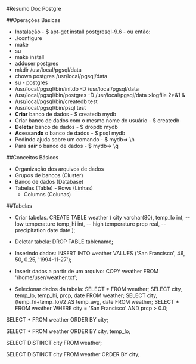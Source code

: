 #Resumo Doc Postgre

##Operações Básicas
- Instalação - $ apt-get install postgresql-9.6 - ou então:
 - ./configure
 - make
 - su
 - make install
 - adduser postgres
 - mkdir /usr/local/pgsql/data
 - chown postgres /usr/local/pgsql/data
 - su - postgres
 - /usr/local/pgsql/bin/initdb -D /usr/local/pgsql/data
 - /usr/local/pgsql/bin/postgres -D /usr/local/pgsql/data >logfile 2>&1 &
 - /usr/local/pgsql/bin/createdb test
 - /usr/local/pgsql/bin/psql test
- **Criar** banco de dados - $ createdb mydb
- Criar banco de dados com o mesmo nome do usuário - $ createdb
- **Deletar** banco de dados - $ dropdb mydb
- **Acessando** o banco de dados - $ psql mydb
- Pedindo ajuda sobre um comando - $ mydb=> \h
- Para **sair** o banco de dados - $ mydb=> \q

##Conceitos Básicos
- Organização dos arquivos de dados
 - Grupos de bancos (Cluster)
  - Banco de dados (Database)
   - Tabelas (Table)
    - Rows (Linhas)
     - Columns (Colunas)
     
     
##Tabelas
- Criar tabelas.
    CREATE TABLE weather (
        city            varchar(80),
        temp_lo         int,           -- low temperature
        temp_hi         int,           -- high temperature
        prcp            real,          -- precipitation
        date            date
    );

- Deletar tabela:
DROP TABLE tablename;
    
- Inserindo dados:
INSERT INTO weather VALUES ('San Francisco', 46, 50, 0.25, '1994-11-27');

- Inserir dados a partir de um arquivo:
COPY weather FROM '/home/user/weather.txt';

- Selecionar dados da tabela:
SELECT * FROM weather;
SELECT city, temp_lo, temp_hi, prcp, date FROM weather;
SELECT city, (temp_hi+temp_lo)/2 AS temp_avg, date FROM weather;
SELECT * FROM weather
    WHERE city = 'San Francisco' AND prcp > 0.0;

SELECT * FROM weather
    ORDER BY city;
    
SELECT * FROM weather
    ORDER BY city, temp_lo;
    
SELECT DISTINCT city
    FROM weather;
    
SELECT DISTINCT city
    FROM weather
    ORDER BY city;
    
